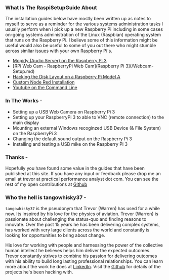 
### What Is The RaspiSetupGuide About 
The installation guides below have mostly been written up as notes to myself to serve as a reminder for the various systems administration tasks I usually perform when i pick up a new Raspberry Pi including in some cases on-going systems administration of the Linux (Raspbian) operating system that runs on the Raspberry Pi. I believe some of this information might be useful would also be useful to some of you out there who might stumble across simliar issues with your own Raspberry Pi's. 

* [Mopidy (Audio Server) on the Raspberry Pi 3](/Mopidy-Audio-Setup.md)
* [RPi Web Cam - RaspberryPi Web Cam](Raspberry Pi 3](/Webcam-Setup.md)
* [Hacking the Disk Layout on a Raspberry Pi Model A](/Custom-Disk-Prep.md)
* [Custom Node Red Installation](/Node-Red-Setup.md) 
* [Youtube on the Command Line](/Youtube-On-CommandLine.md)

### In The Works - 
* Setting up a USB Web Camera on Raspberry Pi 3
* Setting up your RaspberryPi 3 to able to VNC (remote connection) to the main display
* Mounting an external Windows recoginzed USB Device (& File System) on the RaspberryPi 3
* Changing the default sound output on the Raspberry Pi 3
* Installing and testing a USB mike on the Raspberry Pi 3

### Thanks - 
Hopefully you have found some value in the guides that have been published at this site. If you have any input or feedback please drop me an email at trevor at practical performance analyst dot com. You can see the rest of my open contributions at [Github](https://github.com/tangowhisky37)

### Who the hell is tangowhisky37 - 
`tangowhisky37` is the pseudonym that Trevor (Warren) has used for a while now. Its inspired by his love for the physics of aviation. Trevor (Warren) is passionate about challenging the status-quo and finding reasons to innovate. Over the past 15 years he has been delivering complex systems, has worked with very large clients across the world and constantly is looking for opportunities to bring about change. 

His love for working with people and harnessing the power of the collective human intellect he believes helps him deliver the expected outcomes. Trevor constantly strives to combine his passion for delivering outcomes with his ability to build long lasting professional relationships. You can learn more about the work he does at [LinkedIn](https://au.linkedin.com/in/trevorwarren). Visit the [Github](https://github.com/tangowhisky37) for details of the projects he's been hacking with.

